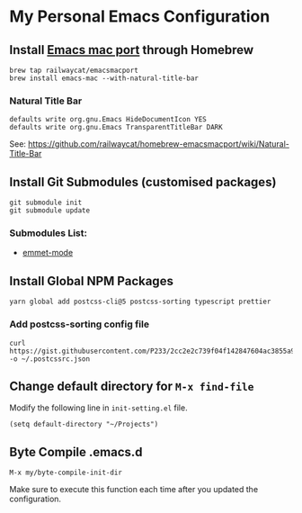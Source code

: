 # My Personal Emacs Configuration

## Install [Emacs mac port](https://github.com/railwaycat/homebrew-emacsmacport) through Homebrew

```
brew tap railwaycat/emacsmacport
brew install emacs-mac --with-natural-title-bar
```

### Natural Title Bar

```
defaults write org.gnu.Emacs HideDocumentIcon YES
defaults write org.gnu.Emacs TransparentTitleBar DARK
```

See: https://github.com/railwaycat/homebrew-emacsmacport/wiki/Natural-Title-Bar


## Install Git Submodules (customised packages)

```
git submodule init
git submodule update
```

### Submodules List:

* [emmet-mode](https://github.com/P233/emmet-mode)


## Install Global NPM Packages

```
yarn global add postcss-cli@5 postcss-sorting typescript prettier
```

### Add postcss-sorting config file

```
curl https://gist.githubusercontent.com/P233/2cc2e2c739f04f142847604ac3855a94/raw/.postcssrc.json -o ~/.postcssrc.json
```


## Change default directory for `M-x find-file`

Modify the following line in `init-setting.el` file.

```
(setq default-directory "~/Projects")
```


## Byte Compile .emacs.d

```
M-x my/byte-compile-init-dir
```

Make sure to execute this function each time after you updated the configuration.
